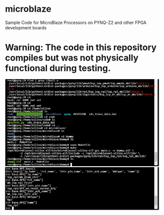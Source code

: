 # microblaze
Sample Code for MicroBlaze Processors on PYNQ-Z2 and other FPGA development boards

# Warning: The code in this repository compiles but was not physically functional during testing.

![screenshot](https://github.com/themindvirus/microblaze/blob/main/compilation.png)
![screenshot](https://github.com/themindvirus/microblaze/blob/main/pinout.png)